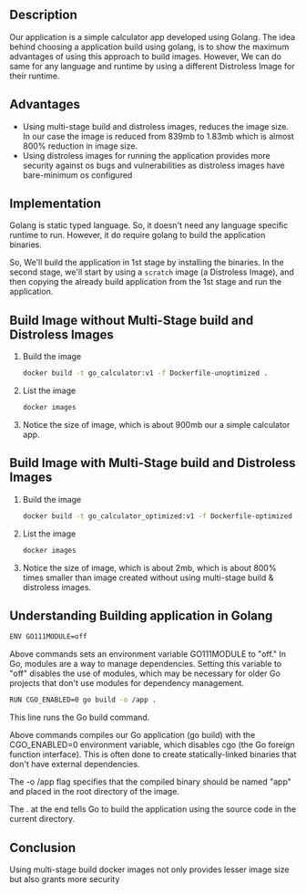## Description 
Our application is a simple calculator app developed using Golang. The idea behind choosing a application build using golang, is to show the maximum advantages of using this approach to build images. However, We can do same for any language and runtime by using a different Distroless Image for their runtime.

## Advantages 
- Using multi-stage build and distroless images, reduces the image size. In our case the image is reduced from 839mb to 1.83mb which is almost 800% reduction in image size. 
- Using distroless images for running the application provides more security against os bugs and vulnerabilities as distroless images have bare-minimum os configured 


## Implementation 

Golang is static typed language. So, it doesn't need any language specific runtime to run. However, it do require golang to build the application binaries. 

So, We'll build the application in 1st stage by installing the binaries. In the second stage, we'll start by using a `scratch` image (a Distroless Image), and then copying the already build application from the 1st stage and run the application.

## Build Image without Multi-Stage build and Distroless Images
1. Build the image 

    ```sh
    docker build -t go_calculator:v1 -f Dockerfile-unoptimized .
    ```

2. List the image 

    ```sh
    docker images
    ```

3. Notice the size of image, which is about 900mb our a simple calculator app. 

## Build Image with Multi-Stage build and Distroless Images
1. Build the image 

    ```sh
    docker build -t go_calculator_optimized:v1 -f Dockerfile-optimized .
    ```

2. List the image 

    ```sh
    docker images
    ```

3. Notice the size of image, which is about 2mb, which is about 800% times smaller than image created without using multi-stage build & distroless images.

## Understanding Building application in Golang
```sh 
ENV GO111MODULE=off
```
Above commands sets an environment variable GO111MODULE to "off." In Go, modules are a way to manage dependencies. Setting this variable to "off" disables the use of modules, which may be necessary for older Go projects that don't use modules for dependency management.

```sh
RUN CGO_ENABLED=0 go build -o /app .
```
This line runs the Go build command. 

Above commands compiles our Go application (go build) with the CGO_ENABLED=0 environment variable, which disables cgo (the Go foreign function interface). This is often done to create statically-linked binaries that don't have external dependencies.

The -o /app flag specifies that the compiled binary should be named "app" and placed in the root directory of the image.

The . at the end tells Go to build the application using the source code in the current directory.

## Conclusion 
Using multi-stage build docker images not only provides lesser image size but also grants more security